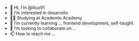 - 👋 Hi, I’m @lilux91
- 👀 I’m interested in  desarrollo
- 👩‍💻 Studying at Academlo Academy
- 🌱 I’m currently learning ...  frontend development, self-taught.
- 💞️ I’m looking to collaborate on ...
- 📫 How to reach me ...

<!---
lilux91/lilux91 is a ✨ special ✨ repository because its `README.md` (this file) appears on your GitHub profile.
You can click the Preview link to take a look at your changes.
--->
